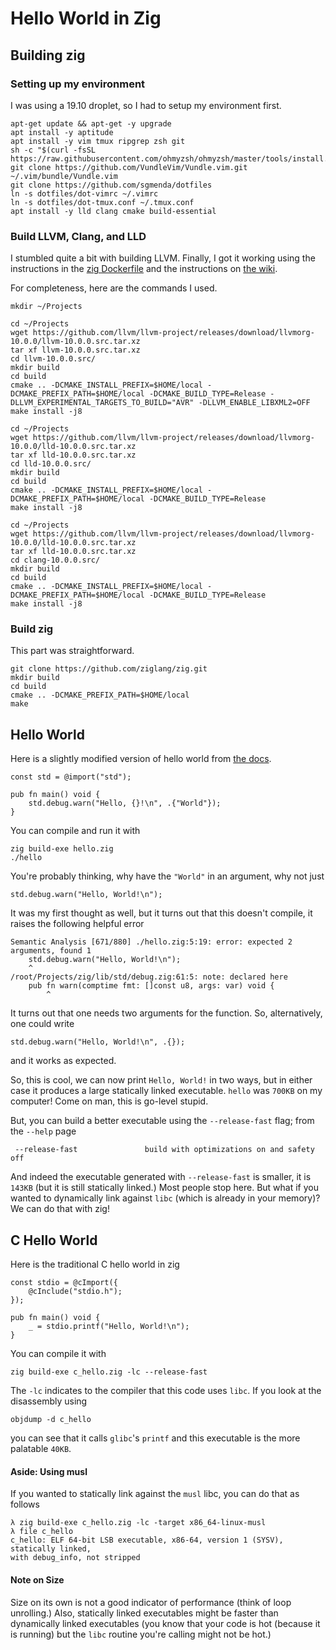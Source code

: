 # Hello World in Zig

## Building zig

### Setting up my environment

I was using a 19.10 droplet, so I had to setup my environment first.

```
apt-get update && apt-get -y upgrade
apt install -y aptitude
apt install -y vim tmux ripgrep zsh git
sh -c "$(curl -fsSL https://raw.githubusercontent.com/ohmyzsh/ohmyzsh/master/tools/install.sh)"
git clone https://github.com/VundleVim/Vundle.vim.git ~/.vim/bundle/Vundle.vim
git clone https://github.com/sgmenda/dotfiles
ln -s dotfiles/dot-vimrc ~/.vimrc
ln -s dotfiles/dot-tmux.conf ~/.tmux.conf
apt install -y lld clang cmake build-essential
```

### Build LLVM, Clang, and LLD

I stumbled quite a bit with building LLVM. Finally, I got it working using the
instructions in the [zig
Dockerfile](https://github.com/ziglang/docker-zig/blob/master/Dockerfile) and
the instructions on [the
wiki](https://github.com/ziglang/zig/wiki/How-to-build-LLVM,-libclang,-and-liblld-from-source#posix).

For completeness, here are the commands I used.

```
mkdir ~/Projects

cd ~/Projects
wget https://github.com/llvm/llvm-project/releases/download/llvmorg-10.0.0/llvm-10.0.0.src.tar.xz
tar xf llvm-10.0.0.src.tar.xz
cd llvm-10.0.0.src/
mkdir build
cd build
cmake .. -DCMAKE_INSTALL_PREFIX=$HOME/local -DCMAKE_PREFIX_PATH=$HOME/local -DCMAKE_BUILD_TYPE=Release -DLLVM_EXPERIMENTAL_TARGETS_TO_BUILD="AVR" -DLLVM_ENABLE_LIBXML2=OFF
make install -j8

cd ~/Projects
wget https://github.com/llvm/llvm-project/releases/download/llvmorg-10.0.0/lld-10.0.0.src.tar.xz
tar xf lld-10.0.0.src.tar.xz
cd lld-10.0.0.src/
mkdir build
cd build
cmake .. -DCMAKE_INSTALL_PREFIX=$HOME/local -DCMAKE_PREFIX_PATH=$HOME/local -DCMAKE_BUILD_TYPE=Release
make install -j8

cd ~/Projects
wget https://github.com/llvm/llvm-project/releases/download/llvmorg-10.0.0/lld-10.0.0.src.tar.xz
tar xf lld-10.0.0.src.tar.xz
cd clang-10.0.0.src/
mkdir build
cd build
cmake .. -DCMAKE_INSTALL_PREFIX=$HOME/local -DCMAKE_PREFIX_PATH=$HOME/local -DCMAKE_BUILD_TYPE=Release
make install -j8
```

### Build zig

This part was straightforward.

```
git clone https://github.com/ziglang/zig.git
mkdir build
cd build
cmake .. -DCMAKE_PREFIX_PATH=$HOME/local
make
```

## Hello World

Here is a slightly modified version of hello world from [the
docs](https://ziglang.org/documentation/master/#Hello-World).

```zig
const std = @import("std");

pub fn main() void {
    std.debug.warn("Hello, {}!\n", .{"World"});
}
```

You can compile and run it with
```
zig build-exe hello.zig
./hello
```

You're probably thinking, why have the `"World"` in an argument, why not just

```zig
std.debug.warn("Hello, World!\n");
```

It was my first thought as well, but it turns out that this doesn't compile, it
raises the following helpful error

```
Semantic Analysis [671/880] ./hello.zig:5:19: error: expected 2 arguments, found 1
    std.debug.warn("Hello, World!\n");
    ^
/root/Projects/zig/lib/std/debug.zig:61:5: note: declared here
    pub fn warn(comptime fmt: []const u8, args: var) void {
        ^
```

It turns out that one needs two arguments for the function. So, alternatively,
one could write

```zig
std.debug.warn("Hello, World!\n", .{});
```

and it works as expected. 

So, this is cool, we can now print `Hello, World!` in two ways, but in either
case it produces a large statically linked executable. `hello` was `700KB` on my
computer! Come on man, this is go-level stupid.

But, you can build a better executable using the `--release-fast` flag; from the
`--help` page

```
 --release-fast               build with optimizations on and safety off
```

And indeed the executable generated with `--release-fast` is smaller, it is
`143KB` (but it is still statically linked.) Most people stop here. But what if
you wanted to dynamically link against `libc` (which is already in your memory)?
We can do that with zig!

## C Hello World

Here is the traditional C hello world in zig

```zig
const stdio = @cImport({
    @cInclude("stdio.h");
});

pub fn main() void {
    _ = stdio.printf("Hello, World!\n");
}
```

You can compile it with

```
zig build-exe c_hello.zig -lc --release-fast
```

The `-lc` indicates to the compiler that this code uses `libc`. If you look at
the disassembly using

```
objdump -d c_hello
```

you can see that it calls `glibc`'s `printf` and this executable is the more
palatable `40KB`.

#### Aside: Using musl

If you wanted to statically link against the `musl` libc, you can do that as
follows

```
λ zig build-exe c_hello.zig -lc -target x86_64-linux-musl
λ file c_hello
c_hello: ELF 64-bit LSB executable, x86-64, version 1 (SYSV), statically linked,
with debug_info, not stripped
```

#### Note on Size

Size on its own is not a good indicator of performance (think of loop
unrolling.) Also, statically linked executables might be faster than dynamically
linked executables (you know that your code is hot (because it is running) but
the `libc` routine you're calling might not be hot.)

